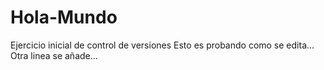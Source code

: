# Hola-Mundo
Ejercicio inicial de control de versiones
Esto es probando como se edita...
Otra linea se añade...
